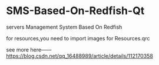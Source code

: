 # SMS-Based-On-Redfish-Qt
servers Management System Based On Redfish

for resources,you need to import images for Resources.qrc

see more here——https://blog.csdn.net/qq_16488989/article/details/112170358
